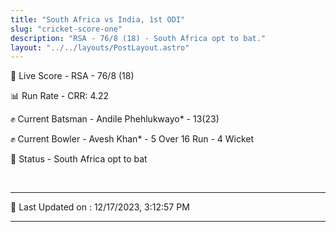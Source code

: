 ```yaml
---
title: "South Africa vs India, 1st ODI"
slug: "cricket-score-one"
description: "RSA - 76/8 (18) - South Africa opt to bat."
layout: "../../layouts/PostLayout.astro"
---
```


🔴 Live Score - RSA - 76/8 (18)  

📊 Run Rate - CRR: 4.22  

✊ Current Batsman - Andile Phehlukwayo* - 13(23)  

✊ Current Bowler - Avesh Khan* - 5 Over 16 Run - 4 Wicket  

📑 Status - South Africa opt to bat

<br />

***

📝 Last Updated on : 12/17/2023, 3:12:57 PM

***

